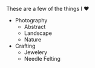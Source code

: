 These are a few of the things I :heart: 
* Photography
  * Abstract
  * Landscape
  * Nature
* Crafting
  - Jewelery
  - Needle Felting
